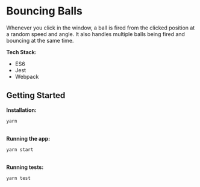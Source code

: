 # Bouncing Balls

Whenever you click in the window, a ball is fired from the clicked position at a random speed and angle. It also handles multiple balls being fired and bouncing at the same time.

**Tech Stack:**

- ES6
- Jest
- Webpack

## Getting Started

**Installation:**

`yarn`

\
**Running the app:**

`yarn start`

\
**Running tests:**

`yarn test`

